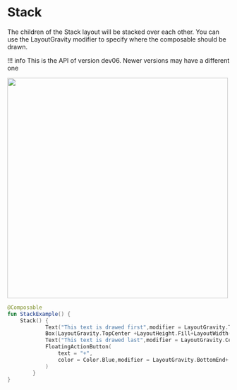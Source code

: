 # Stack

The children of the Stack layout will be stacked over each other. You can use the LayoutGravity modifier to specify where the composable should be drawn.

!!! info
    This is the API of version dev06. Newer versions may have a different one


<p align="left">
  <img src ="../../images/layout/stack/StackExample.png" height=500 />
</p>


```kotlin
@Composable
fun StackExample() {
    Stack() {
            Text("This text is drawed first",modifier = LayoutGravity.TopCenter)
            Box(LayoutGravity.TopCenter +LayoutHeight.Fill+LayoutWidth(50.dp), backgroundColor = Color.Blue)
            Text("This text is drawed last",modifier = LayoutGravity.Center)
            FloatingActionButton(
                text = "+",
                color = Color.Blue,modifier = LayoutGravity.BottomEnd+ LayoutPadding(12.dp)
            )
        }
}
```